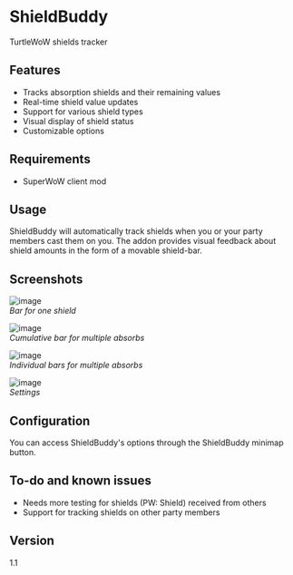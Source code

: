 # ShieldBuddy
TurtleWoW shields tracker

## Features
- Tracks absorption shields and their remaining values
- Real-time shield value updates
- Support for various shield types
- Visual display of shield status
- Customizable options

## Requirements
- SuperWoW client mod

## Usage
ShieldBuddy will automatically track shields when you or your party members cast them on you. The addon provides visual feedback about shield amounts in the form of a movable shield-bar.

## Screenshots
![image](https://github.com/user-attachments/assets/bdfc7e08-087e-4172-b7b3-8e44b4fcc5f8)
<br>
<i>Bar for one shield</i>

![image](https://github.com/user-attachments/assets/d7d7fbea-519d-4074-b20b-0e8ce800d6e0)
<br>
<i>Cumulative bar for multiple absorbs</i>

![image](https://github.com/user-attachments/assets/77dfe787-90aa-4342-a63f-e177b44573c4)
<br>
<i>Individual bars for multiple absorbs</i>

![image](https://github.com/user-attachments/assets/fb2acd81-ca4f-4313-8a66-0a4f12fd5daf)
<br>
<i>Settings</i>

## Configuration
You can access ShieldBuddy's options through the ShieldBuddy minimap button.

## To-do and known issues
- Needs more testing for shields (PW: Shield) received from others
- Support for tracking shields on other party members

## Version
1.1

